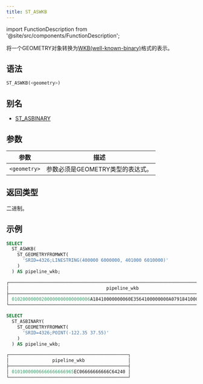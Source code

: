 ```yaml
---
title: ST_ASWKB
---
```

import FunctionDescription from '@site/src/components/FunctionDescription';

<FunctionDescription description="引入或更新: v1.2.436"/>

将一个GEOMETRY对象转换为[WKB(well-known-binary)](https://en.wikipedia.org/wiki/Well-known_text_representation_of_geometry#Well-known_binary)格式的表示。

## 语法

```sql
ST_ASWKB(<geometry>)
```

## 别名

- [ST_ASBINARY](st-asbinary.md)

## 参数

| 参数         | 描述                                           |
|--------------|------------------------------------------------|
| `<geometry>` | 参数必须是GEOMETRY类型的表达式。               |

## 返回类型

二进制。

## 示例

```sql
SELECT
  ST_ASWKB(
    ST_GEOMETRYFROMWKT(
      'SRID=4326;LINESTRING(400000 6000000, 401000 6010000)'
    )
  ) AS pipeline_wkb;

┌────────────────────────────────────────────────────────────────────────────────────┐
│                                    pipeline_wkb                                    │
├────────────────────────────────────────────────────────────────────────────────────┤
│ 01020000000200000000000000006A18410000000060E3564100000000A07918410000000024ED5641 │
└────────────────────────────────────────────────────────────────────────────────────┘

SELECT
  ST_ASBINARY(
    ST_GEOMETRYFROMWKT(
      'SRID=4326;POINT(-122.35 37.55)'
    )
  ) AS pipeline_wkb;

┌────────────────────────────────────────────┐
│                pipeline_wkb                │
├────────────────────────────────────────────┤
│ 01010000006666666666965EC06666666666C64240 │
└────────────────────────────────────────────┘
```